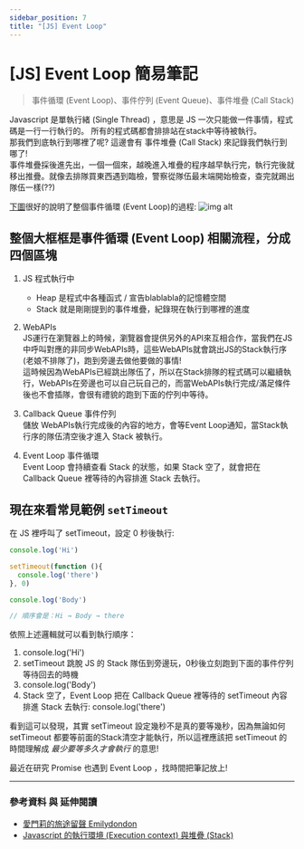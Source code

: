 ```yaml
---
sidebar_position: 7
title: "[JS] Event Loop"
---
```


# [JS] Event Loop 簡易筆記

>事件循環 (Event Loop)、事件佇列 (Event Queue)、事件堆疊 (Call Stack)

Javascript 是單執行緒 (Single Thread) ，意思是 JS 一次只能做一件事情，程式碼是一行一行執行的。 所有的程式碼都會排排站在stack中等待被執行。  
那我們到底執行到哪裡了呢? 這邊會有 事件堆疊 (Call Stack) 來記錄我們執行到哪了!  
事件堆疊採後進先出，一個一個來，越晚進入堆疊的程序越早執行完，執行完後就移出推疊。就像去排隊買東西遇到臨檢，警察從隊伍最末端開始檢查，查完就踢出隊伍一樣(??)

[下圖](https://medium.com/itsems-frontend/javascript-event-loop-event-queue-call-stack-74a02fed5625)很好的說明了整個事件循環 (Event Loop)的過程:
![img alt](https://miro.medium.com/max/1050/0*julBGLAIl2V-_TJ_.png )

## 整個大框框是事件循環 (Event Loop) 相關流程，分成四個區塊

1. JS 程式執行中
   + Heap 是程式中各種函式 / 宣告blablabla的記憶體空間
   + Stack 就是剛剛提到的事件堆疊，紀錄現在執行到哪裡的進度

2. WebAPIs  
  JS運行在瀏覽器上的時候，瀏覽器會提供另外的API來互相合作，當我們在JS中呼叫對應的非同步WebAPIs時，這些WebAPIs就會跳出JS的Stack執行序(老娘不排隊了)，跑到旁邊去做他要做的事情!  
  這時候因為WebAPIs已經跳出隊伍了，所以在Stack排隊的程式碼可以繼續執行，WebAPIs在旁邊也可以自己玩自己的，而當WebAPIs執行完成/滿足條件後也不會插隊，會很有禮貌的跑到下面的佇列中等待。

3. Callback Queue 事件佇列  
  儲放 WebAPIs執行完成後的內容的地方，會等Event Loop通知，當Stack執行序的隊伍清空後才進入 Stack 被執行。

4. Event Loop 事件循環  
  Event Loop 會持續查看 Stack 的狀態，如果 Stack 空了，就會把在 Callback Queue 裡等待的內容排進 Stack 去執行。

## 現在來看常見範例 `setTimeout`

 在 JS 裡呼叫了 setTimeout，設定 0 秒後執行:

```js
console.log('Hi')

setTimeout(function (){
  console.log('there')
}, 0)

console.log('Body')

// 順序會是：Hi → Body → there
```

依照上述邏輯就可以看到執行順序：

1. console.log('Hi')
2. setTimeout 跳脫 JS 的 Stack 隊伍到旁邊玩，0秒後立刻跑到下面的事件佇列等待回去的時機
3. console.log('Body')
4. Stack 空了，Event Loop 把在 Callback Queue 裡等待的 setTimeout 內容排進 Stack 去執行: console.log('there')  

看到這可以發現，其實 setTimeout 設定幾秒不是真的要等幾秒，因為無論如何 setTimeout 都要等前面的Stack清空才能執行，所以這裡應該把 setTimeout 的時間理解成 *最少要等多久才會執行* 的意思!

最近在研究 Promise 也遇到 Event Loop ，找時間把筆記放上!

---

### 參考資料 與 延伸閱讀  

* [愛門莉的旅途留聲 Emilydondon](https://emilywalkdone.blogspot.com/2021/01/JavaScript-EVENT-LOOP.html)  
* [Javascript 的執行環境 (Execution context) 與堆疊 (Stack)](https://medium.com/itsems-frontend/javascript-execution-context-and-call-stack-e36e7f77152e)
